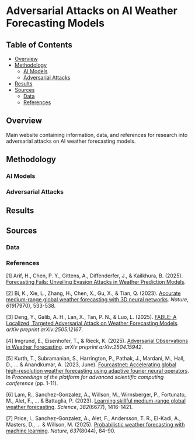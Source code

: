 # Adversarial Attacks on AI Weather Forecasting Models
<!--[![License: MIT](https://img.shields.io/badge/License-MIT-yellow.svg))](LICENSE)-->

## Table of Contents
- [Overview](#overview)
- [Methodology](#methodology)
  - [AI Models](#ai-models)
  - [Adversarial Attacks](#adversarial-attacks)
- [Results](#results)
- [Sources](#sources)
  - [Data](#data)
  - [References](#references)

## Overview
Main website containing information, data, and references for research into adversarial attacks on AI weather forecasting models.

## Methodology

### AI Models

### Adversarial Attacks

## Results

## Sources

### Data

### References
[1] Arif, H., Chen, P. Y., Gittens, A., Diffenderfer, J., & Kailkhura, B. (2025). [Forecasting Fails: Unveiling Evasion Attacks in Weather Prediction Models](https://ai-2-ase.github.io/papers/47_Final_WAPPO.pdf).

[2] Bi, K., Xie, L., Zhang, H., Chen, X., Gu, X., & Tian, Q. (2023). [Accurate medium-range global weather forecasting with 3D neural networks](https://www.nature.com/articles/s41586-023-06185-3). _Nature_, _619_(7970), 533-538.

[3] Deng, Y., Galib, A. H., Lan, X., Tan, P. N., & Luo, L. (2025). [FABLE: A Localized, Targeted Adversarial Attack on Weather Forecasting Models](https://arxiv.org/abs/2505.12167v1). _arXiv preprint arXiv:2505.12167_.

[4] Imgrund, E., Eisenhofer, T., & Rieck, K. (2025). [Adversarial Observations in Weather Forecasting](https://arxiv.org/abs/2504.15942). _arXiv preprint arXiv:2504.15942_.

[5] Kurth, T., Subramanian, S., Harrington, P., Pathak, J., Mardani, M., Hall, D., ... & Anandkumar, A. (2023, June). [Fourcastnet: Accelerating global high-resolution weather forecasting using adaptive fourier neural operators](https://dl.acm.org/doi/abs/10.1145/3592979.3593412). In _Proceedings of the platform for advanced scientific computing conference_ (pp. 1-11).

[6] Lam, R., Sanchez-Gonzalez, A., Willson, M., Wirnsberger, P., Fortunato, M., Alet, F., ... & Battaglia, P. (2023). [Learning skillful medium-range global weather forecasting](https://www.science.org/doi/full/10.1126/science.adi2336). _Science_, _382_(6677), 1416-1421.

[7] Price, I., Sanchez-Gonzalez, A., Alet, F., Andersson, T. R., El-Kadi, A., Masters, D., ... & Willson, M. (2025). [Probabilistic weather forecasting with machine learning](https://www.nature.com/articles/s41586-024-08252-9). _Nature_, _637_(8044), 84-90.

